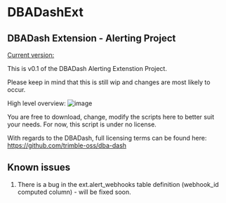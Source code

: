 # DBADashExt
## DBADash Extension - Alerting Project

[Current version:](docs/version)

This is v0.1 of the DBADash Alerting Extenstion Project.

Please keep in mind that this is still wip and changes are most likely to occur. 

High level overview:
![image](https://user-images.githubusercontent.com/20295322/217355558-1e182939-8d08-440c-be3e-e3a13a994706.png)

You are free to download, change, modify the scripts here to better suit your needs. For now, this script is under no license.

With regards to the DBADash, full licensing terms can be found here: https://github.com/trimble-oss/dba-dash

## Known issues
1. There is a bug in the ext.alert_webhooks table definition (webhook_id computed column) - will be fixed soon. 
